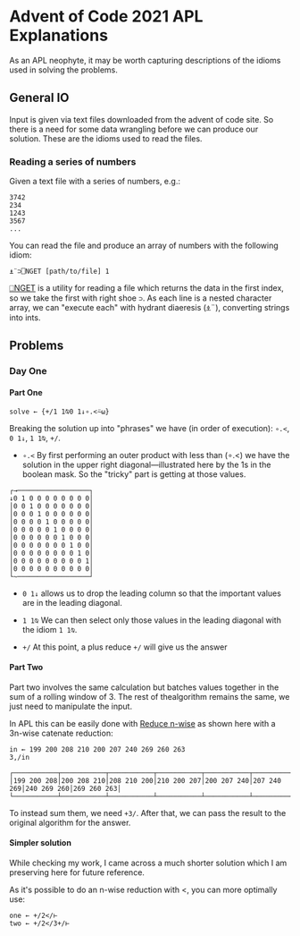 # Advent of Code 2021 APL Explanations

As an APL neophyte, it may be worth capturing descriptions of the idioms used in
solving the problems.

## General IO

Input is given via text files downloaded from the advent of code site. So there
is a need for some data wrangling before we can produce our solution. These are
the idioms used to read the files.

### Reading a series of numbers

Given a text file with a series of numbers, e.g.:

```
3742
234
1243
3567
...
```

You can read the file and produce an array of numbers with the following idiom:

`⍎¨⊃⎕NGET [path/to/file] 1`

[⎕NGET](https://help.dyalog.com/17.0/Content/Language/System%20Functions/nget.htm) is a utility for reading a file which returns the data in the first index, so we take the first with right shoe `⊃`. As each line is a nested character array, we can "execute each" with hydrant diaeresis (⍎¨), converting strings into ints.

## Problems

### Day One

#### Part One

```apl
solve ← {+/1 1⍉0 1↓∘.<⍨⍵}
```

Breaking the solution up into "phrases" we have (in order of execution): `∘.<`, `0 1↓`, `1 1⍉`, `+/`.

- `∘.<`
By first performing an outer product with less than (∘.<) we have the solution
in the upper right diagonal—illustrated here by the 1s in the boolean mask. So
the "tricky" part is getting at those values.

```
┌→──────────────────┐
↓0 1 0 0 0 0 0 0 0 0│
│0 0 1 0 0 0 0 0 0 0│
│0 0 0 1 0 0 0 0 0 0│
│0 0 0 0 1 0 0 0 0 0│
│0 0 0 0 0 1 0 0 0 0│
│0 0 0 0 0 0 1 0 0 0│
│0 0 0 0 0 0 0 1 0 0│
│0 0 0 0 0 0 0 0 1 0│
│0 0 0 0 0 0 0 0 0 1│
│0 0 0 0 0 0 0 0 0 0│
└~──────────────────┘
```

- `0 1↓`
allows us to drop the leading column so that the important values are in
the leading diagonal.

- `1 1⍉`
We can then select only those values in the leading diagonal with the idiom `1 1⍉`.

- `+/`
At this point, a plus reduce `+/` will give us the answer

#### Part Two

Part two involves the same calculation but batches values together in the sum of
a rolling window of 3. The rest of thealgorithm remains the same, we just need to manipulate the
input.

In APL this can be easily done with [Reduce
n-wise](https://help.dyalog.com/latest/#Language/Primitive%20Operators/Reduce%20N%20Wise.htm#ReduceN-Wise)
as shown here with a 3n-wise catenate reduction:

```
in ← 199 200 208 210 200 207 240 269 260 263
3,/in

┌───────────┬───────────┬───────────┬───────────┬───────────┬───────────┬───────────┬───────────┐
│199 200 208│200 208 210│208 210 200│210 200 207│200 207 240│207 240 269│240 269 260│269 260 263│
└───────────┴───────────┴───────────┴───────────┴───────────┴───────────┴───────────┴───────────┘
```

To instead sum them, we need `+3/`. After that, we can pass the result to the
original algorithm for the answer.

#### Simpler solution

While checking my work, I came across a much shorter solution which I am
preserving here for future reference.

As it's possible to do an n-wise reduction with <, you can more optimally use:

```
one ← +/2</⊢
two ← +/2</3+/⊢
```
